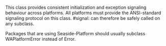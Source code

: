 This class provides consistent initialization and exception signaling behaviour across platforms. All platforms must provide the ANSI-standard signaling protocol on this class. #signal: can therefore be safely called on any subclass.

Packages that are using Seaside-Platform should usually subclass WAPlatformError instead of Error.